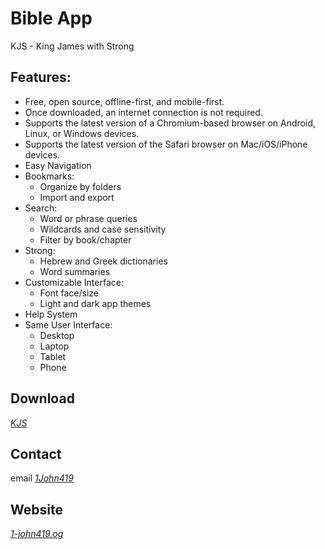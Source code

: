 # Bible App

KJS - King James with Strong

## Features:

* Free, open source, offline-first, and mobile-first.
* Once downloaded, an internet connection is not required.
* Supports the latest version of a Chromium-based browser on Android, Linux, or Windows devices.
* Supports the latest version of the Safari browser on Mac/iOS/iPhone devices.
* Easy Navigation
* Bookmarks:
    * Organize by folders
    * Import and export
* Search:
    * Word or phrase queries
    * Wildcards and case sensitivity
    * Filter by book/chapter
* Strong:
    * Hebrew and Greek dictionaries
    * Word summaries
* Customizable Interface:
    * Font face/size
    * Light and dark app themes
* Help System
* Same User Interface:
    * Desktop
    * Laptop
    * Tablet
    * Phone

## Download

*[KJS](https://kjs.1-john-419.org)*

## Contact

email *[1John419](github.1john419@gmail.com)*

## Website

*[1-john419.og](https://1-john-419.org)*
